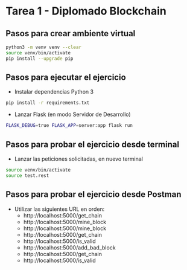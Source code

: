 # Tarea 1 - Diplomado Blockchain

## Pasos para crear ambiente virtual
```bash
python3 -m venv venv --clear 
source venv/bin/activate
pip install --upgrade pip  
```

## Pasos para ejecutar el ejercicio

- Instalar dependencias Python 3

```bash
pip install -r requirements.txt
```

- Lanzar Flask (en modo Servidor de Desarrollo)

```bash
FLASK_DEBUG=true FLASK_APP=server:app flask run
```

## Pasos para probar el ejercicio desde terminal

- Lanzar las peticiones solicitadas, en nuevo terminal
```bash
source venv/bin/activate
source test.rest
```

## Pasos para probar el ejercicio desde Postman

- Utilizar las siguientes URL en orden:
    - http://localhost:5000/get_chain
    - http://localhost:5000/mine_block
    - http://localhost:5000/mine_block
    - http://localhost:5000/get_chain
    - http://localhost:5000/is_valid
    - http://localhost:5000/add_bad_block
    - http://localhost:5000/get_chain
    - http://localhost:5000/is_valid
